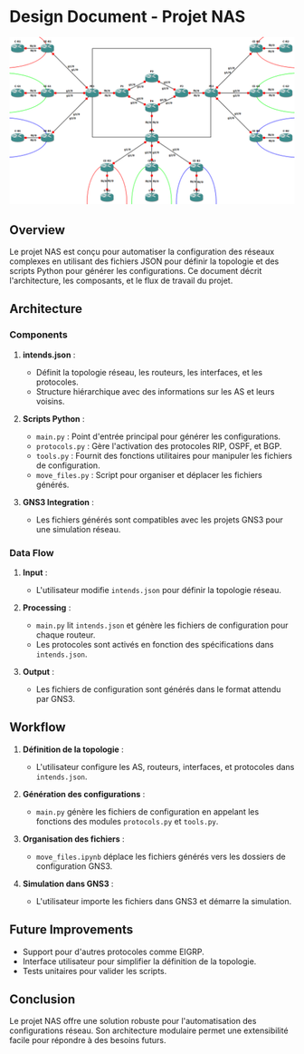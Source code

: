 # Design Document - Projet NAS

![GNS3 Main Screen](images/GNS3_main_screen_v4.png)

## Overview

Le projet NAS est conçu pour automatiser la configuration des réseaux complexes en utilisant des fichiers JSON pour définir la topologie et des scripts Python pour générer les configurations. Ce document décrit l'architecture, les composants, et le flux de travail du projet.

## Architecture

### Components

1. **intends.json** :
   - Définit la topologie réseau, les routeurs, les interfaces, et les protocoles.
   - Structure hiérarchique avec des informations sur les AS et leurs voisins.

2. **Scripts Python** :
   - `main.py` : Point d'entrée principal pour générer les configurations.
   - `protocols.py` : Gère l'activation des protocoles RIP, OSPF, et BGP.
   - `tools.py` : Fournit des fonctions utilitaires pour manipuler les fichiers de configuration.
   - `move_files.py` : Script pour organiser et déplacer les fichiers générés.

3. **GNS3 Integration** :
   - Les fichiers générés sont compatibles avec les projets GNS3 pour une simulation réseau.

### Data Flow

1. **Input** :
   - L'utilisateur modifie `intends.json` pour définir la topologie réseau.

2. **Processing** :
   - `main.py` lit `intends.json` et génère les fichiers de configuration pour chaque routeur.
   - Les protocoles sont activés en fonction des spécifications dans `intends.json`.

3. **Output** :
   - Les fichiers de configuration sont générés dans le format attendu par GNS3.

## Workflow

1. **Définition de la topologie** :
   - L'utilisateur configure les AS, routeurs, interfaces, et protocoles dans `intends.json`.

2. **Génération des configurations** :
   - `main.py` génère les fichiers de configuration en appelant les fonctions des modules `protocols.py` et `tools.py`.

3. **Organisation des fichiers** :
   - `move_files.ipynb` déplace les fichiers générés vers les dossiers de configuration GNS3.

4. **Simulation dans GNS3** :
   - L'utilisateur importe les fichiers dans GNS3 et démarre la simulation.

## Future Improvements

- Support pour d'autres protocoles comme EIGRP.
- Interface utilisateur pour simplifier la définition de la topologie.
- Tests unitaires pour valider les scripts.

## Conclusion

Le projet NAS offre une solution robuste pour l'automatisation des configurations réseau. Son architecture modulaire permet une extensibilité facile pour répondre à des besoins futurs.
